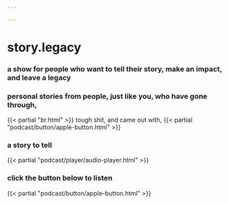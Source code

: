 ```yaml
---

---
```

# story.legacy
### a show for people who want to tell their story, make an impact, and leave a legacy
### personal stories from people, just like you, who have gone through,
{{< partial "br.html" >}}
tough shit, and came out with,
{{< partial "podcast/button/apple-button.html" >}}
### a story to tell

{{< partial "podcast/player/audio-player.html" >}}

### click the button below to listen
{{< partial "podcast/button/apple-button.html" >}}
